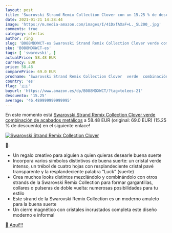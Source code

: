 ```yaml
---
layout: post
title: 'Swarovski Strand Remix Collection Clover con un 15.25 % de descuento'
date: 2021-01-21 14:28:44
image: 'https://m.media-amazon.com/images/I/41DxfAXaF+L._SL200_.jpg'
comments: true
category: ofertas
author: ring
slug: 'B088MDXWCT-es Swarovski Strand Remix Collection Clover verde combinación...'
sku: 'B088MDXWCT-es'
tags: [ 'swarovski', ]
actualPrice: 58.48 EUR
currency: EUR
price: 58.48
comparePrice: 69.0 EUR
prodname: 'Swarovski Strand Remix Collection Clover  verde  combinación de acabados metálicos'
country: 'es'
flag: '🇪🇸'
buyurl: 'https://www.amazon.es/dp/B088MDXWCT/?tag=tolees-21'
descuento: '15.25'
average: '46.489999999999995'
---
```


En este momento está [Swarovski Strand Remix Collection Clover  verde  combinación de acabados metálicos](https://www.amazon.es/dp/B088MDXWCT/?tag=tolees-21) a 58.48 EUR (original: 69.0 EUR) (15.25 %  de descuento) en el siguiente enlace!

[![Swarovski Strand Remix Collection Clover](https://m.media-amazon.com/images/I/41DxfAXaF+L._SL200_.jpg)](https://www.amazon.es/dp/B088MDXWCT/?tag=tolees-21)

🔎:

- Un regalo creativo para alguien a quien quieras desearle buena suerte
- Incorpora varios símbolos distintivos de buena suerte: un cristal verde intenso, un trébol de cuatro hojas con resplandeciente cristal pavé transparente y la resplandeciente palabra “Luck” (suerte)
- Crea muchos looks distintos mezclándolo y combinándolo con otros strands de la Swarovski Remix Collection para formar gargantillas, collares o pulseras de doble vuelta: numerosas posibilidades para tu estilo
- Este strand de la Swarovski Remix Collection es un moderno amuleto para la buena suerte
- Un cierre magnético con cristales incrustados completa este diseño moderno e informal

[🛒 Aquí!!!](https://www.amazon.es/dp/B088MDXWCT/?tag=tolees-21)

